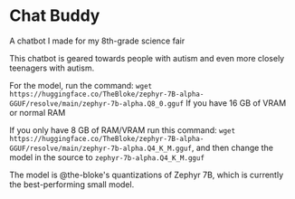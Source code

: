 # Chat Buddy
A chatbot I made for my 8th-grade science fair

This chatbot is geared towards people with autism and even more closely teenagers with autism.

For the model, run the command: ```wget https://huggingface.co/TheBloke/zephyr-7B-alpha-GGUF/resolve/main/zephyr-7b-alpha.Q8_0.gguf``` If you have 16 GB of VRAM or normal RAM

If you only have 8 GB of RAM/VRAM run this command: ```wget https://huggingface.co/TheBloke/zephyr-7B-alpha-GGUF/resolve/main/zephyr-7b-alpha.Q4_K_M.gguf```, and then change the model in the source to ```zephyr-7b-alpha.Q4_K_M.gguf```

The model is @the-bloke's quantizations of Zephyr 7B, which is currently the best-performing small model.
